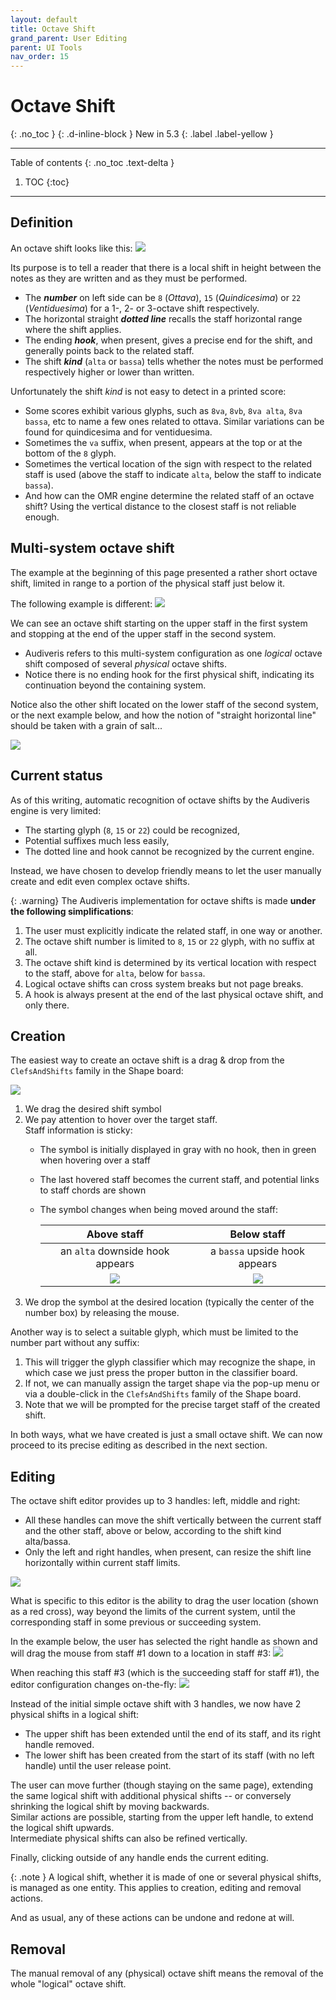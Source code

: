 ```yaml
---
layout: default
title: Octave Shift
grand_parent: User Editing
parent: UI Tools
nav_order: 15
---
```

# Octave Shift
{: .no_toc }
{: .d-inline-block }
New in 5.3
{: .label .label-yellow }

---
Table of contents
{: .no_toc .text-delta }

1. TOC
{:toc}
---

## Definition

An octave shift looks like this:
![](../assets/images/octave_shift.png)

Its purpose is to tell a reader that there is a local shift in height between the notes
as they are written and as they must be performed.
- The _**number**_ on left side can be `8` (_Ottava_), `15` (_Quindicesima_) or
`22` (_Ventiduesima_) for a 1-, 2- or 3-octave shift respectively.
- The horizontal straight _**dotted line**_ recalls the staff horizontal range where the shift applies.
- The ending _**hook**_, when present, gives a precise end for the shift,
and generally points back to the related staff.
- The shift _**kind**_ (`alta` or `bassa`) tells whether the notes must be performed  respectively
higher or lower than written.

Unfortunately the shift *kind* is not easy to detect in a printed score:
- Some scores exhibit various glyphs, such as `8va`, `8vb`, `8va alta`, `8va bassa`, etc
to name a few ones related to ottava.
  Similar variations can be found for quindicesima and for ventiduesima.
- Sometimes the `va` suffix, when present, appears at the top or at the bottom of the `8` glyph.
- Sometimes the vertical location of the sign with respect to the related staff is used
  (above the staff to indicate `alta`, below the staff to indicate `bassa`).
- And how can the OMR engine determine the related staff of an octave shift?
  Using the vertical distance to the closest staff is not reliable enough.

## Multi-system octave shift

The example at the beginning of this page presented a rather short octave shift,
limited in range to a portion of the physical staff just below it.

The following example is different:
![](../assets/images/octave_shift_multi.png)

We can see an octave shift starting on the upper staff in the first system and stopping at the end of the upper
staff in the second system.
- Audiveris refers to this multi-system configuration as one _logical_ octave shift composed of
several _physical_ octave shifts.
- Notice there is no ending hook for the first physical shift, indicating its continuation
beyond the containing system.

Notice also the other shift located on the lower staff of the second system, or the next example below, and how the notion of "straight horizontal line" should be taken with a grain of salt...

![](../assets/images/octave_shift_stairs.png)

## Current status

As of this writing, automatic recognition of octave shifts by the Audiveris engine is very limited:
- The starting glyph (`8`, `15` or `22`) could be recognized,
- Potential suffixes much less easily,
- The dotted line and hook cannot be recognized by the current engine.

Instead, we have chosen to develop friendly means to let the user manually create and edit
even complex octave shifts.

{: .warning}
The Audiveris implementation for octave shifts is made **under the following simplifications**:   
1. The user must explicitly indicate the related staff, in one way or another.   
2. The octave shift number is limited to `8`, `15` or `22` glyph, with no suffix at all.   
3. The octave shift kind is determined by its vertical location with respect to the staff,
above for `alta`, below for `bassa`.   
4. Logical octave shifts can cross system breaks but not page breaks.   
5. A hook is always present at the end of the last physical octave shift, and only there.

## Creation

The easiest way to create an octave shift is a drag & drop from the `ClefsAndShifts` family in the
Shape board:

![](../assets/images/clefs_and_shifts.png)

1. We drag the desired shift symbol
2. We pay attention to hover over the target staff.    
   Staff information is sticky:
   - The symbol is initially displayed in gray with no hook, then in green when hovering over a staff
   - The last hovered staff becomes the current staff, and potential links to staff chords are shown
   - The symbol changes when being moved around the staff:   

     | Above staff | Below staff |
     | :---: | :---: |
     | an `alta` downside hook appears | a `bassa` upside hook appears |
     | ![](../assets/images/octave_shift_above.png) | ![](../assets/images/octave_shift_below.png)|
3. We drop the symbol at the desired location (typically the center of the number box) by releasing the mouse.

Another way is to select a suitable glyph, which must be limited to the number part
without any suffix:   
1. This will trigger the glyph classifier which may recognize the shape,
in which case we just press the proper button in the classifier board.   
2. If not, we can manually assign the target shape via the pop-up menu or via a double-click in the
`ClefsAndShifts` family of the Shape board.   
3. Note that we will be prompted for the precise target staff of the created shift.

In both ways, what we have created is just a small octave shift.
We can now proceed to its precise editing as described in the next section.

## Editing

The octave shift editor provides up to 3 handles: left, middle and right:   
- All these handles can move the shift vertically between the current staff and the other staff,
  above or below, according to the shift kind alta/bassa.
- Only the left and right handles, when present, can resize the shift line horizontally within
  current staff limits.

![](../assets/images/octave_shift_edited.png)

What is specific to this editor is the ability to drag the user location (shown as a red cross),
way beyond the limits of the current system, until the corresponding staff in some previous or 
succeeding system.

In the example below, the user has selected the right handle as shown and will drag the mouse from
staff #1 down to a location in staff #3:
![](../assets/images/octave_shift_before_drag.png)

When reaching this staff #3 (which is the succeeding staff for staff #1), the editor configuration
changes on-the-fly:
![](../assets/images/octave_shift_after_drag.png)

Instead of the initial simple octave shift with 3 handles, we now have 2 physical shifts
in a logical shift:
- The upper shift has been extended until the end of its staff, and its right handle removed.
- The lower shift has been created from the start of its staff (with no left handle)
  until the user release point.

The user can move further (though staying on the same page), extending the same logical shift
with additional physical shifts -- or conversely shrinking the logical shift by moving backwards.   
Similar actions are possible, starting from the upper left handle, to extend the logical shift
upwards.   
Intermediate physical shifts can also be refined vertically.

Finally, clicking outside of any handle ends the current editing.

{: .note }
A logical shift, whether it is made of one or several physical shifts, is managed as one
entity. This applies to creation, editing and removal actions.

And as usual, any of these actions can be undone and redone at will.

## Removal

The manual removal of any (physical) octave shift means the removal of the whole "logical" octave shift.
